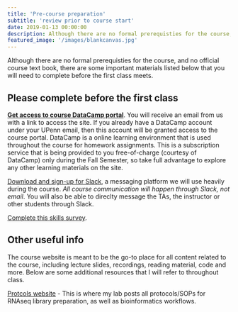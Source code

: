 ```yaml
---
title: 'Pre-course preparation'
subtitle: 'review prior to course start'
date: 2019-01-13 00:00:00
description: Although there are no formal prerequisties for the course, and no official course text book, here you'll find some introductory reading material and tips on how to best prepare in advance so you get the most from the course material. 
featured_image: '/images/blankcanvas.jpg'
---
```


Although there are no formal prerequisties for the course, and no official course text book, there are some important materials listed below that you will need to complete before the first class meets. 

## Please complete before the first class

**[Get access to course DataCamp portal]()**.  You will receive an email from us with a link to access the site. If you already have a DataCamp account under your UPenn email, then this account will be granted access to the course portal.  DataCamp is a online learning environment that is used throughout the course for homework assignments.  This is a subscription service that is being provided to you free-of-charge (courtesy of DataCamp) only during the Fall Semester, so take full advantage to explore any other learning materials on the site. 

[Download and sign-up for Slack](https://slack.com/), a messaging platform we will use heavily during the course.  *All course communication will happen through Slack, not email*.  You will also be able to direclty message the TAs, the instructor or other students through Slack.

[Complete this skills survey](https://forms.gle/wMJ3Kjuaxxd7Ktwr6). 


## Other useful info

The course website is meant to be the go-to place for all content related to the course, including lecture slides, recordings, reading material, code and more.  Below are some additional resources that I will refer to throughout class.

[Protcols website](https://chmi-sops.github.io/) - This is where my lab posts all protocols/SOPs for RNAseq library preparation, as well as bioinformatics workflows.  




